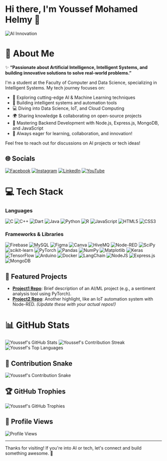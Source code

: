 # Hi there, I'm Youssef Mohamed Helmy 👋

![AI Innovation](https://github.com/user-attachments/assets/ae5b98d8-b94d-4fd4-be5e-187c546d5394)

# 💫 About Me
✨ **“Passionate about Artificial Intelligence, Intelligent Systems, and building innovative solutions to solve real-world problems.”**

I'm a student at the Faculty of Computer and Data Science, specializing in Intelligent Systems. My tech journey focuses on:

- 🤖 Exploring cutting-edge AI & Machine Learning techniques
- 🧠 Building intelligent systems and automation tools
- 💻 Diving into Data Science, IoT, and Cloud Computing
- 🌍 Sharing knowledge & collaborating on open-source projects
- 🔧 Mastering Backend Development with Node.js, Express.js, MongoDB, and JavaScript
- 🚀 Always eager for learning, collaboration, and innovation!

Feel free to reach out for discussions on AI projects or tech ideas!

## 🌐 Socials
[![Facebook](https://img.shields.io/badge/Facebook-%231877F2.svg?style=flat-square&logo=Facebook&logoColor=white)](https://www.facebook.com/youssef.helmy.7524) [![Instagram](https://img.shields.io/badge/Instagram-%23E4405F.svg?style=flat-square&logo=Instagram&logoColor=white)](https://www.instagram.com/youssefhelmy013/) [![LinkedIn](https://img.shields.io/badge/LinkedIn-%230077B5.svg?style=flat-square&logo=linkedin&logoColor=white)](https://www.linkedin.com/in/youssefhelmyegy/) [![YouTube](https://img.shields.io/badge/YouTube-%23FF0000.svg?style=flat-square&logo=YouTube&logoColor=white)](https://www.youtube.com/@YoussefHelmy-AIT)

# 💻 Tech Stack

### Languages
![C](https://img.shields.io/badge/c-%2300599C.svg?style=flat-square&logo=c&logoColor=white) ![C++](https://img.shields.io/badge/c++-%2300599C.svg?style=flat-square&logo=c%2B%2B&logoColor=white) ![Dart](https://img.shields.io/badge/dart-%230175C2.svg?style=flat-square&logo=dart&logoColor=white) ![Java](https://img.shields.io/badge/java-%23ED8B00.svg?style=flat-square&logo=openjdk&logoColor=white) ![Python](https://img.shields.io/badge/python-3670A0?style=flat-square&logo=python&logoColor=ffdd54) ![R](https://img.shields.io/badge/r-%23276DC3.svg?style=flat-square&logo=r&logoColor=white) ![JavaScript](https://img.shields.io/badge/javascript-%23323330.svg?style=flat-square&logo=javascript&logoColor=%23F7DF1E) ![HTML5](https://img.shields.io/badge/html5-%23E34F26.svg?style=flat-square&logo=html5&logoColor=white) ![CSS3](https://img.shields.io/badge/css3-%231572B6.svg?style=flat-square&logo=css3&logoColor=white)

### Frameworks & Libraries
![Firebase](https://img.shields.io/badge/firebase-%23039BE5.svg?style=flat-square&logo=firebase) ![MySQL](https://img.shields.io/badge/mysql-4479A1.svg?style=flat-square&logo=mysql&logoColor=white) ![Figma](https://img.shields.io/badge/figma-%23F24E1E.svg?style=flat-square&logo=figma&logoColor=white) ![Canva](https://img.shields.io/badge/Canva-%2300C4CC.svg?style=flat-square&logo=Canva&logoColor=white) ![HiveMQ](https://img.shields.io/badge/HiveMQ-%23FFCB0A.svg?style=flat-square&logo=HiveMQ&logoColor=black) ![Node-RED](https://img.shields.io/badge/Node--RED-%238F0000.svg?style=flat-square&logo=Node-RED&logoColor=white) ![SciPy](https://img.shields.io/badge/SciPy-%230C55A5.svg?style=flat-square&logo=scipy&logoColor=white) ![scikit-learn](https://img.shields.io/badge/scikit--learn-%23F7931E.svg?style=flat-square&logo=scikit-learn&logoColor=white) ![PyTorch](https://img.shields.io/badge/PyTorch-%23EE4C2C.svg?style=flat-square&logo=PyTorch&logoColor=white) ![Pandas](https://img.shields.io/badge/pandas-%23150458.svg?style=flat-square&logo=pandas&logoColor=white) ![NumPy](https://img.shields.io/badge/numpy-%23013243.svg?style=flat-square&logo=numpy&logoColor=white) ![Matplotlib](https://img.shields.io/badge/Matplotlib-%23013243.svg?style=flat-square&logo=Matplotlib&logoColor=white) ![Keras](https://img.shields.io/badge/Keras-%23D00000.svg?style=flat-square&logo=Keras&logoColor=white) ![TensorFlow](https://img.shields.io/badge/TensorFlow-%23FF6F00.svg?style=flat-square&logo=TensorFlow&logoColor=white) ![Arduino](https://img.shields.io/badge/-Arduino-00979D?style=flat-square&logo=Arduino&logoColor=white) ![Docker](https://img.shields.io/badge/docker-%230db7ed.svg?style=flat-square&logo=docker&logoColor=white) ![LangChain](https://img.shields.io/badge/LangChain-%2300BFFF.svg?style=flat-square&logo=chainlink&logoColor=white) ![NodeJS](https://img.shields.io/badge/node.js-6DA55F?style=flat-square&logo=node.js&logoColor=white) ![Express.js](https://img.shields.io/badge/express.js-%23404d59.svg?style=flat-square&logo=express&logoColor=%2361DAFB) ![MongoDB](https://img.shields.io/badge/MongoDB-%234ea94b.svg?style=flat-square&logo=mongodb&logoColor=white)

## 🚀 Featured Projects
- **[Project1 Repo](https://github.com/YoussefMoHlemyAlpha/project1)**: Brief description of an AI/ML project (e.g., a sentiment analysis tool using PyTorch).
- **[Project2 Repo](https://github.com/YoussefMoHlemyAlpha/project2)**: Another highlight, like an IoT automation system with Node-RED.
*(Update these with your actual repos!)*

# 📊 GitHub Stats
![Youssef's GitHub Stats](https://github-readme-stats.vercel.app/api?username=YoussefMoHlemyAlpha&theme=gruvbox_light&hide_border=false&include_all_commits=false&count_private=true)
![Youssef's Contribution Streak](https://github-readme-streak-stats.herokuapp.com/?user=YoussefMoHlemyAlpha&theme=gruvbox_light&hide_border=false)
![Youssef's Top Languages](https://github-readme-stats.vercel.app/api/top-langs/?username=YoussefMoHlemyAlpha&theme=gruvbox_light&hide_border=false&include_all_commits=false&count_private=true&layout=compact)

## 🐍 Contribution Snake
![Youssef's Contribution Snake](https://raw.githubusercontent.com/YoussefMoHlemyAlpha/YoussefMoHlemyAlpha/output/snake.svg)

## 🏆 GitHub Trophies
![Youssef's GitHub Trophies](https://github-profile-trophy.vercel.app/?username=YoussefMoHlemyAlpha&theme=gruvbox&no-frame=false&no-bg=false&margin-w=4)

## 👀 Profile Views
![Profile Views](https://komarev.com/ghpvc/?username=YoussefMoHlemyAlpha&label=Profile%20views&color=0e75b6&style=flat)

---

Thanks for visiting! If you're into AI or tech, let's connect and build something awesome. 🚀
